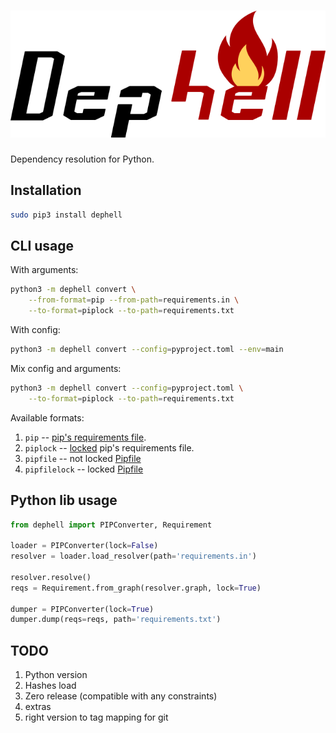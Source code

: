 # ![DepHell](./assets/logo.png)

Dependency resolution for Python.

## Installation

```bash
sudo pip3 install dephell
```


## CLI usage

With arguments:

```bash
python3 -m dephell convert \
    --from-format=pip --from-path=requirements.in \
    --to-format=piplock --to-path=requirements.txt
```

With config:

```bash
python3 -m dephell convert --config=pyproject.toml --env=main
```

Mix config and arguments:

```bash
python3 -m dephell convert --config=pyproject.toml \
    --to-format=piplock --to-path=requirements.txt
```

Available formats:

1. `pip` -- [pip's requirements file](https://pip.pypa.io/en/stable/user_guide/#id1).
1. `piplock` -- [locked](https://pip.pypa.io/en/stable/reference/pip_freeze/) pip's requirements file.
1. `pipfile` -- not locked [Pipfile](https://github.com/pypa/pipfile#pipfile)
1. `pipfilelock` -- locked [Pipfile](https://github.com/pypa/pipfile#pipfilelock)


## Python lib usage

```python
from dephell import PIPConverter, Requirement

loader = PIPConverter(lock=False)
resolver = loader.load_resolver(path='requirements.in')

resolver.resolve()
reqs = Requirement.from_graph(resolver.graph, lock=True)

dumper = PIPConverter(lock=True)
dumper.dump(reqs=reqs, path='requirements.txt')
```


## TODO

1. Python version
1. Hashes load
1. Zero release (compatible with any constraints)
1. extras
1. right version to tag mapping for git

